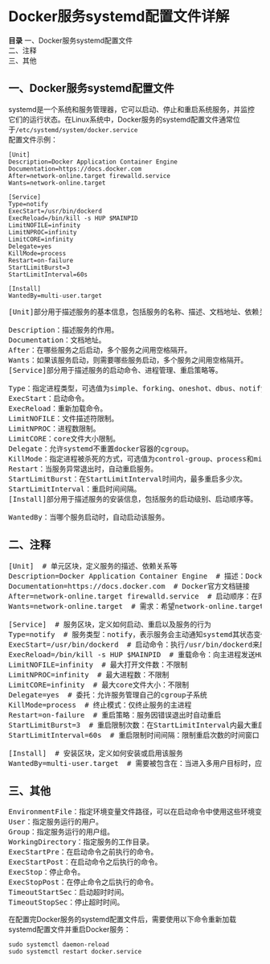 # Docker服务systemd配置文件详解
**目录**
一、Docker服务systemd配置文件  
二、注释  
三、其他  

## 一、Docker服务systemd配置文件
systemd是一个系统和服务管理器，它可以启动、停止和重启系统服务，并监控它们的运行状态。在Linux系统中，Docker服务的systemd配置文件通常位于`/etc/systemd/system/docker.service`  
配置文件示例：  
```
[Unit]
Description=Docker Application Container Engine
Documentation=https://docs.docker.com
After=network-online.target firewalld.service
Wants=network-online.target

[Service]
Type=notify
ExecStart=/usr/bin/dockerd
ExecReload=/bin/kill -s HUP $MAINPID
LimitNOFILE=infinity
LimitNPROC=infinity
LimitCORE=infinity
Delegate=yes
KillMode=process
Restart=on-failure
StartLimitBurst=3
StartLimitInterval=60s

[Install]
WantedBy=multi-user.target
```
<pre>
[Unit]部分用于描述服务的基本信息，包括服务的名称、描述、文档地址、依赖关系等。

Description：描述服务的作用。
Documentation：文档地址。
After：在哪些服务之后启动，多个服务之间用空格隔开。
Wants：如果该服务启动，则需要哪些服务启动，多个服务之间用空格隔开。
[Service]部分用于描述服务的启动命令、进程管理、重启策略等。

Type：指定进程类型，可选值为simple、forking、oneshot、dbus、notify和idle。
ExecStart：启动命令。
ExecReload：重新加载命令。
LimitNOFILE：文件描述符限制。
LimitNPROC：进程数限制。
LimitCORE：core文件大小限制。
Delegate：允许systemd不重置docker容器的cgroup。
KillMode：指定进程被杀死的方式，可选值为control-group、process和mixed。
Restart：当服务异常退出时，自动重启服务。
StartLimitBurst：在StartLimitInterval时间内，最多重启多少次。
StartLimitInterval：重启时间间隔。
[Install]部分用于描述服务的安装信息，包括服务的启动级别、启动顺序等。

WantedBy：当哪个服务启动时，自动启动该服务。
</pre>

## 二、注释
<pre>
[Unit]  # 单元区块，定义服务的描述、依赖关系等
Description=Docker Application Container Engine  # 描述：Docker应用程序容器引擎
Documentation=https://docs.docker.com  # Docker官方文档链接
After=network-online.target firewalld.service  # 启动顺序：在网络完全联通和服务firewalld启动之后再启动本服务
Wants=network-online.target  # 需求：希望network-online.target已经激活，但不强制等待它

[Service]  # 服务区块，定义如何启动、重启以及服务的行为
Type=notify  # 服务类型：notify，表示服务会主动通知systemd其状态变化
ExecStart=/usr/bin/dockerd  # 启动命令：执行/usr/bin/dockerd来启动Docker守护进程
ExecReload=/bin/kill -s HUP $MAINPID  # 重载命令：向主进程发送HUP信号来重载配置
LimitNOFILE=infinity  # 最大打开文件数：不限制
LimitNPROC=infinity  # 最大进程数：不限制
LimitCORE=infinity  # 最大core文件大小：不限制
Delegate=yes  # 委托：允许服务管理自己的cgroup子系统
KillMode=process  # 终止模式：仅终止服务的主进程
Restart=on-failure  # 重启策略：服务因错误退出时自动重启
StartLimitBurst=3  # 重启限制次数：在StartLimitInterval内最大重启次数
StartLimitInterval=60s  # 重启限制时间间隔：限制重启次数的时间窗口

[Install]  # 安装区块，定义如何安装或启用该服务
WantedBy=multi-user.target  # 需要被包含在：当进入多用户目标时，应该启动此服务
</pre>


## 三、其他
<pre>
EnvironmentFile：指定环境变量文件路径，可以在启动命令中使用这些环境变量。
User：指定服务运行的用户。
Group：指定服务运行的用户组。
WorkingDirectory：指定服务的工作目录。
ExecStartPre：在启动命令之前执行的命令。
ExecStartPost：在启动命令之后执行的命令。
ExecStop：停止命令。
ExecStopPost：在停止命令之后执行的命令。
TimeoutStartSec：启动超时时间。
TimeoutStopSec：停止超时时间。
</pre>

在配置完Docker服务的systemd配置文件后，需要使用以下命令重新加载systemd配置文件并重启Docker服务：
```
sudo systemctl daemon-reload
sudo systemctl restart docker.service
```